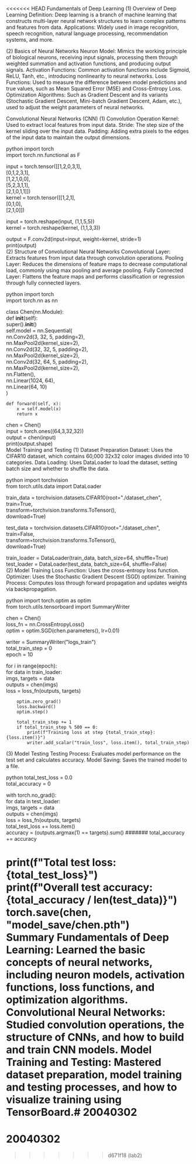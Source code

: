 <<<<<<< HEAD
Fundamentals of Deep Learning
(1) Overview of Deep Learning
Definition: Deep learning is a branch of machine learning that constructs multi-layer neural network structures to learn complex patterns and features from data.
Applications: Widely used in image recognition, speech recognition, natural language processing, recommendation systems, and more.

(2) Basics of Neural Networks
Neuron Model: Mimics the working principle of biological neurons, receiving input signals, processing them through weighted summation and activation functions, and producing output signals.
Activation Functions: Common activation functions include Sigmoid, ReLU, Tanh, etc., introducing nonlinearity to neural networks.
Loss Functions: Used to measure the difference between model predictions and true values, such as Mean Squared Error (MSE) and Cross-Entropy Loss.
Optimization Algorithms: Such as Gradient Descent and its variants (Stochastic Gradient Descent, Mini-batch Gradient Descent, Adam, etc.), used to adjust the weight parameters of neural networks.

Convolutional Neural Networks (CNN)
(1) Convolution Operation
Kernel: Used to extract local features from input data.
Stride: The step size of the kernel sliding over the input data.
Padding: Adding extra pixels to the edges of the input data to maintain the output dimensions.

python
import torch  
import torch.nn.functional as F  

input = torch.tensor([[1,2,0,3,1],  
                      [0,1,2,3,1],  
                      [1,2,1,0,0],  
                      [5,2,3,1,1],  
                      [2,1,0,1,1]])  
kernel = torch.tensor([[1,2,1],  
                       [0,1,0],  
                       [2,1,0]])  

input = torch.reshape(input, (1,1,5,5))  
kernel = torch.reshape(kernel, (1,1,3,3))  

output = F.conv2d(input=input, weight=kernel, stride=1)  
print(output)  
(2) Structure of Convolutional Neural Networks
Convolutional Layer: Extracts features from input data through convolution operations.
Pooling Layer: Reduces the dimensions of feature maps to decrease computational load, commonly using max pooling and average pooling.
Fully Connected Layer: Flattens the feature maps and performs classification or regression through fully connected layers.

python
import torch  
import torch.nn as nn  

class Chen(nn.Module):  
    def __init__(self):  
        super().__init__()  
        self.model = nn.Sequential(  
            nn.Conv2d(3, 32, 5, padding=2),  
            nn.MaxPool2d(kernel_size=2),  
            nn.Conv2d(32, 32, 5, padding=2),  
            nn.MaxPool2d(kernel_size=2),  
            nn.Conv2d(32, 64, 5, padding=2),  
            nn.MaxPool2d(kernel_size=2),  
            nn.Flatten(),  
            nn.Linear(1024, 64),  
            nn.Linear(64, 10)  
        )  

    def forward(self, x):  
        x = self.model(x)  
        return x  

chen = Chen()  
input = torch.ones((64,3,32,32))  
output = chen(input)  
print(output.shape)  
Model Training and Testing
(1) Dataset Preparation
Dataset: Uses the CIFAR10 dataset, which contains 60,000 32x32 color images divided into 10 categories.
Data Loading: Uses DataLoader to load the dataset, setting batch size and whether to shuffle the data.

python
import torchvision  
from torch.utils.data import DataLoader  

train_data = torchvision.datasets.CIFAR10(root="./dataset_chen",  
                                          train=True,  
                                          transform=torchvision.transforms.ToTensor(),  
                                          download=True)  

test_data = torchvision.datasets.CIFAR10(root="./dataset_chen",  
                                         train=False,  
                                         transform=torchvision.transforms.ToTensor(),  
                                         download=True)  

train_loader = DataLoader(train_data, batch_size=64, shuffle=True)  
test_loader = DataLoader(test_data, batch_size=64, shuffle=False)  
(2) Model Training
Loss Function: Uses the cross-entropy loss function.
Optimizer: Uses the Stochastic Gradient Descent (SGD) optimizer.
Training Process: Computes loss through forward propagation and updates weights via backpropagation.

python
import torch.optim as optim  
from torch.utils.tensorboard import SummaryWriter  

chen = Chen()  
loss_fn = nn.CrossEntropyLoss()  
optim = optim.SGD(chen.parameters(), lr=0.01)  

writer = SummaryWriter("logs_train")  
total_train_step = 0  
epoch = 10  

for i in range(epoch):  
    for data in train_loader:  
        imgs, targets = data  
        outputs = chen(imgs)  
        loss = loss_fn(outputs, targets)  

        optim.zero_grad()  
        loss.backward()  
        optim.step()  

        total_train_step += 1  
        if total_train_step % 500 == 0:  
            print(f"Training loss at step {total_train_step}: {loss.item()}")  
            writer.add_scalar("train_loss", loss.item(), total_train_step)  
(3) Model Testing
Testing Process: Evaluates model performance on the test set and calculates accuracy.
Model Saving: Saves the trained model to a file.

python
total_test_loss = 0.0  
total_accuracy = 0  

with torch.no_grad():  
    for data in test_loader:  
        imgs, targets = data  
        outputs = chen(imgs)  
        loss = loss_fn(outputs, targets)  
        total_test_loss += loss.item()  
        accuracy = (outputs.argmax(1) == targets).sum()  #######
        total_accuracy += accuracy  

print(f"Total test loss: {total_test_loss}")  
print(f"Overall test accuracy: {total_accuracy / len(test_data)}")  
torch.save(chen, "model_save/chen.pth")  
Summary
Fundamentals of Deep Learning: Learned the basic concepts of neural networks, including neuron models, activation functions, loss functions, and optimization algorithms.
Convolutional Neural Networks: Studied convolution operations, the structure of CNNs, and how to build and train CNN models.
Model Training and Testing: Mastered dataset preparation, model training and testing processes, and how to visualize training using TensorBoard.# 20040302
=======
# 20040302
>>>>>>> d671f18 (lab2)
